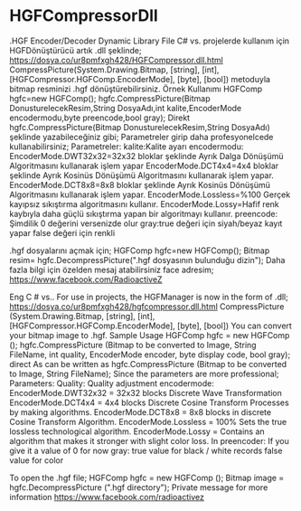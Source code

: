 # HGFCompressorDll
.HGF Encoder/Decoder Dynamic Library File
C# vs. projelerde kullanım için HGFDönüştürücü artık .dll şeklinde;
https://dosya.co/ur8pmfxgh428/HGFCompressor.dll.html
CompressPicture(System.Drawing.Bitmap, [string], [int], [HGFCompressor.HGFComp.EncoderMode], [byte], [bool])
metoduyla bitmap resminizi .hgf dönüştürebilirsiniz.
Örnek Kullanımı
HGFComp hgfc=new HGFComp();
hgfc.CompressPicture(Bitmap DonusturelecekResim,String DosyaAdı,int kalite,EncoderMode encodermodu,byte preencode,bool gray);
Direkt
hgfc.CompressPicture(Bitmap DonusturelecekResim,String DosyaAdı) şeklinde yazabileceğiniz gibi;
Parametreler girip daha profesyonelcede kullanabilirsiniz;
Parametreler:
kalite:Kalite ayarı
encodermodu:
EncoderMode.DWT32x32=32x32 bloklar şeklinde Ayrık Dalga Dönüşümü Algoritmasını kullanarak işlem yapar
EncoderMode.DCT4x4=4x4 bloklar şeklinde Ayrık Kosinüs Dönüşümü Algoritmasını kullanarak işlem yapar.
EncoderMode.DCT8x8=8x8 bloklar şeklinde Ayrık Kosinüs Dönüşümü Algoritmasını kullanarak işlem yapar.
EncoderMode.Lossless=%100 Gerçek kayıpsız sıkıştırma algoritmasını kullanır.
EncoderMode.Lossy=Hafif renk kaybıyla daha güçlü sıkıştırma yapan bir algoritmayı kullanır.
preencode:
Şimdilik 0 değerini versenizde olur
gray:true değeri için siyah/beyaz kayıt yapar false değeri için renkli

.hgf dosyalarını açmak için;
HGFComp hgfc=new HGFComp();
Bitmap resim= hgfc.DecompressPicture(".hgf dosyasının bulunduğu dizin");
Daha fazla bilgi için özelden mesaj atabilirsiniz face adresim;
https://www.facebook.com/RadioactiveZ

Eng
C # vs.. For use in projects, the HGFManager is now in the form of .dll;
https://dosya.co/ur8pmfxgh428/hgfcompressor.dll.html
CompressPicture (System.Drawing.Bitmap, [string], [int], [HGFCompressor.HGFComp.EncoderMode], [byte], [bool])
You can convert your bitmap image to .hgf.
Sample Usage
HGFComp hgfc = new HGFComp ();
hgfc.CompressPicture (Bitmap to be converted to Image, String FileName, int quality, EncoderMode encoder, byte display code, bool gray);
direct
As can be written as hgfc.CompressPicture (Bitmap to be converted to Image, String FileName);
Since the parameters are more professional;
Parameters:
Quality: Quality adjustment
encodermode:
EncoderMode.DWT32x32 = 32x32 blocks Discrete Wave Transformation
EncoderMode.DCT4x4 = 4x4 blocks Discrete Cosine Transform Processes by making algorithms.
EncoderMode.DCT8x8 = 8x8 blocks in discrete Cosine Transform Algorithm.
EncoderMode.Lossless = 100% Sets the true lossless technological algorithm.
EncoderMode.Lossy = Contains an algorithm that makes it stronger with slight color loss.
In preencoder:
If you give it a value of 0 for now
gray: true value for black / white records false value for color

To open the .hgf file;
HGFComp hgfc = new HGFComp ();
Bitmap image = hgfc.DecompressPicture (".hgf directory");
Private message for more information
https://www.facebook.com/radioactivez
